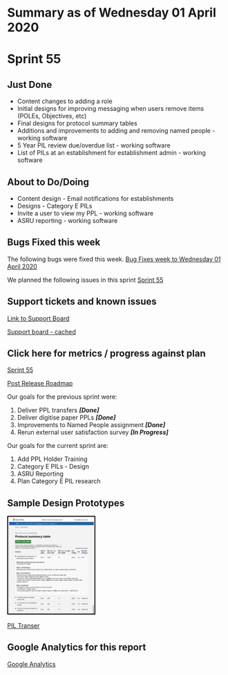 # Summary as of Wednesday 01 April 2020 

# Sprint 55

## Just Done
* Content changes to adding a role
* Initial designs for improving messaging when users remove items (POLEs, Objectives, etc)
* Final designs for protocol summary tables
* Additions and improvements to adding and removing named people - working software
* 5 Year PIL review due/overdue list - working software
* List of PILs at an establishment for establishment admin - working software

## About to Do/Doing
* Content design - Email notifications for establishments
* Designs - Category E PILs
* Invite a user to view my PPL - working software
* ASRU reporting - working software

## Bugs Fixed this week
The following bugs were fixed this week.
[Bug Fixes week to Wednesday 01 April 2020](graphs/bugs01042020.png)

We planned the following issues in this sprint 
[Sprint 55](graphs/sprint01042020.png)

## Support tickets and known issues
[Link to Support Board](https://collaboration.homeoffice.gov.uk/jira/secure/RapidBoard.jspa?rapidView=1717&selectedIssue=ASSB-253)

[Support board - cached](graphs/supportBoard01042020.png)

## Click here for metrics / progress against plan
[Sprint 55](graphs/progress01042020.png)

[Post Release Roadmap](graphs/roadmap01042020.png)

Our goals for the previous sprint were:
1. Deliver PPL transfers ***[Done]***
2. Deliver digitise paper PPLs ***[Done]***
3. Improvements to Named People assignment ***[Done]***
4. Rerun external user satisfaction survey ***[In Progress]***


Our goals for the current sprint are:
1. Add PPL Holder Training 
2. Category E PILs - Design 
3. ASRU Reporting 
4. Plan Category E PIL research

## Sample Design Prototypes
<a href="graphs/proto1_01042020.png"><img src="graphs/proto1_01042020.png" alt="HTML5 Icon" width="200" style="border:2px solid black"></a>
<br>

[PIL Transer](TransfePIL.md)

## Google Analytics for this report
[Google Analytics](graphs/GA01042020.png)

